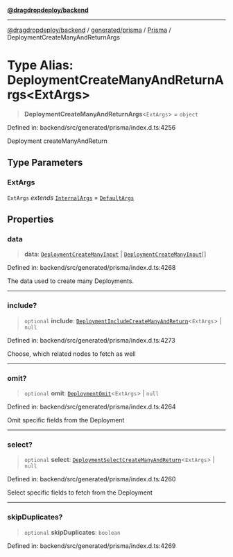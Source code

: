 [**@dragdropdeploy/backend**](../../../../../README.md)

***

[@dragdropdeploy/backend](../../../../../README.md) / [generated/prisma](../../../README.md) / [Prisma](../README.md) / DeploymentCreateManyAndReturnArgs

# Type Alias: DeploymentCreateManyAndReturnArgs\<ExtArgs\>

> **DeploymentCreateManyAndReturnArgs**\<`ExtArgs`\> = `object`

Defined in: backend/src/generated/prisma/index.d.ts:4256

Deployment createManyAndReturn

## Type Parameters

### ExtArgs

`ExtArgs` *extends* [`InternalArgs`](../../../runtime/library/type-aliases/InternalArgs.md) = [`DefaultArgs`](../../../runtime/library/type-aliases/DefaultArgs.md)

## Properties

### data

> **data**: [`DeploymentCreateManyInput`](DeploymentCreateManyInput.md) \| [`DeploymentCreateManyInput`](DeploymentCreateManyInput.md)[]

Defined in: backend/src/generated/prisma/index.d.ts:4268

The data used to create many Deployments.

***

### include?

> `optional` **include**: [`DeploymentIncludeCreateManyAndReturn`](DeploymentIncludeCreateManyAndReturn.md)\<`ExtArgs`\> \| `null`

Defined in: backend/src/generated/prisma/index.d.ts:4273

Choose, which related nodes to fetch as well

***

### omit?

> `optional` **omit**: [`DeploymentOmit`](DeploymentOmit.md)\<`ExtArgs`\> \| `null`

Defined in: backend/src/generated/prisma/index.d.ts:4264

Omit specific fields from the Deployment

***

### select?

> `optional` **select**: [`DeploymentSelectCreateManyAndReturn`](DeploymentSelectCreateManyAndReturn.md)\<`ExtArgs`\> \| `null`

Defined in: backend/src/generated/prisma/index.d.ts:4260

Select specific fields to fetch from the Deployment

***

### skipDuplicates?

> `optional` **skipDuplicates**: `boolean`

Defined in: backend/src/generated/prisma/index.d.ts:4269
